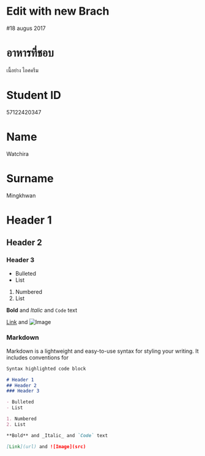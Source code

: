 ﻿# Edit with new Brach

#18 augus 2017
# อาหารที่ชอบ
เนื้อย่าง  ไอศครีม
# Student ID
57122420347
# Name
Watchira
# Surname
Mingkhwan

# Header 1
## Header 2
### Header 3

- Bulleted
- List

1. Numbered
2. List

**Bold** and _Italic_ and `Code` text

[Link](url) and ![Image](src)

### Markdown

Markdown is a lightweight and easy-to-use syntax for styling your writing. It includes conventions for

```markdown
Syntax highlighted code block

# Header 1
## Header 2
### Header 3

- Bulleted
- List

1. Numbered
2. List

**Bold** and _Italic_ and `Code` text

[Link](url) and ![Image](src)
